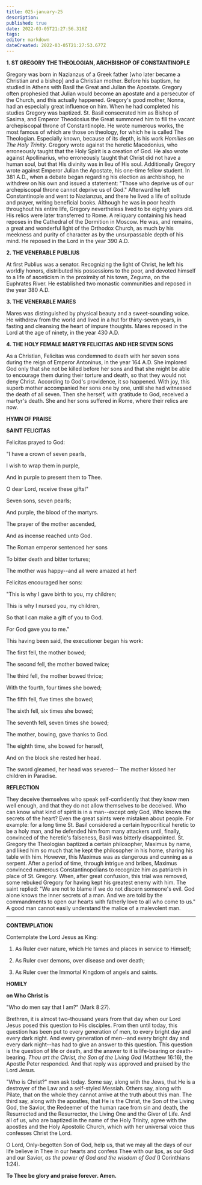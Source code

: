 ```yaml
---
title: 025-january-25
description: 
published: true
date: 2022-03-05T21:27:56.316Z
tags: 
editor: markdown
dateCreated: 2022-03-05T21:27:53.677Z
---
```


**1. ST GREGORY THE THEOLOGIAN, ARCHBISHOP OF CONSTANTINOPLE**

Gregory was born in Nazianzus of a Greek father [who later became a Christian and a bishop] and a Christian mother. Before his baptism, he studied in Athens with Basil the Great and Julian the Apostate. Gregory often prophesied that Julian would become an apostate and a persecutor of the Church, and this actually happened. Gregory's good mother, Nonna, had an especially great influence on him. When he had completed his studies Gregory was baptized. St. Basil consecrated him as Bishop of Sasima, and Emperor Theodosius the Great summoned him to fill the vacant archepiscopal throne of Constantinople. He wrote numerous works, the most famous of which are those on theology, for which he is called The Theologian. Especially known, because of its depth, is his work *Homilies on The Holy Trinity*. Gregory wrote against the heretic Macedonius, who erroneously taught that the Holy Spirit is a creation of God. He also wrote against Apollinarius, who erroneously taught that Christ did not have a human soul, but that His divinity was in lieu of His soul. Additionally Gregory wrote against Emperor Julian the Apostate, his one-time fellow student. In 381 A.D., when a debate began regarding his election as archbishop, he withdrew on his own and issued a statement: "Those who deprive us of our archepiscopal throne cannot deprive us of God." Afterward he left Constantinople and went to Nazianzus, and there he lived a life of solitude and prayer, writing beneficial books. Although he was in poor health throughout his entire life, Gregory nevertheless lived to be eighty years old. His relics were later transferred to Rome. A reliquary containing his head reposes in the Cathedral of the Dormition in Moscow. He was, and remains, a great and wonderful light of the Orthodox Church, as much by his meekness and purity of character as by the unsurpassable depth of his mind. He reposed in the Lord in the year 390 A.D.

**2. THE VENERABLE PUBLIUS**

At first Publius was a senator. Recognizing the light of Christ, he left his worldly honors, distributed his possessions to the poor, and devoted himself to a life of asceticism in the proximity of his town, Zeguma, on the Euphrates River. He established two monastic communities and reposed in the year 380 A.D.

**3. THE VENERABLE MARES**

Mares was distinguished by physical beauty and a sweet-sounding voice. He withdrew from the world and lived in a hut for thirty-seven years, in fasting and cleansing the heart of impure thoughts. Mares reposed in the Lord at the age of ninety, in the year 430 A.D.

**4. THE HOLY FEMALE MARTYR FELICITAS AND HER SEVEN SONS**

As a Christian, Felicitas was condemned to death with her seven sons during the reign of Emperor Antoninus, in the year 164 A.D. She implored God only that she not be killed before her sons and that she might be able to encourage them during their torture and death, so that they would not deny Christ. According to God's providence, it so happened. With joy, this superb mother accompanied her sons one by one, until she had witnessed the death of all seven. Then she herself, with gratitude to God, received a martyr's death. She and her sons suffered in Rome, where their relics are now.



**HYMN OF PRAISE**

**SAINT FELICITAS**

Felicitas prayed to God:

"I have a crown of seven pearls,

I wish to wrap them in purple,

And in purple to present them to Thee.

O dear Lord, receive these gifts!"

Seven sons, seven pearls;

And purple, the blood of the martyrs.

The prayer of the mother ascended,

And as incense reached unto God.

The Roman emperor sentenced her sons

To bitter death and bitter tortures;

The mother was happy--and all were amazed at her!

Felicitas encouraged her sons:

"This is why I gave birth to you, my children;

This is why I nursed you, my children,

So that I can make a gift of you to God.

For God gave you to me."

This having been said, the executioner began his work:

The first fell, the mother bowed;

The second fell, the mother bowed twice;

The third fell, the mother bowed thrice;

With the fourth, four times she bowed;

The fifth fell, five times she bowed;

The sixth fell, six times she bowed;

The seventh fell, seven times she bowed;

The mother, bowing, gave thanks to God.

The eighth time, she bowed for herself,

And on the block she rested her head.

The sword gleamed, her head was severed--
The mother kissed her children in Paradise.

**REFLECTION**

They deceive themselves who speak self-confidently that they know men well enough, and that they do not allow themselves to be deceived. Who can know what kind of spirit is in a man--except only God, Who knows the secrets of the heart? Even the great saints were mistaken about people. For example: for a long time St. Basil considered a certain hypocritical heretic to be a holy man, and he defended him from many attackers until, finally, convinced of the heretic's falseness, Basil was bitterly disappointed. St. Gregory the Theologian baptized a certain philosopher, Maximus by name, and liked him so much that he kept the philosopher in his home, sharing his table with him. However, this Maximus was as dangerous and cunning as a serpent. After a period of time, through intrigue and bribes, Maximus convinced numerous Constantinopolians to recognize him as patriarch in place of St. Gregory. When, after great confusion, this trial was removed, some rebuked Gregory for having kept his greatest enemy with him. The saint replied: "We are not to blame if we do not discern someone's evil. God alone knows the inner secrets of a man. And we are told by the commandments to open our hearts with fatherly love to all who come to us." A good man cannot easily understand the malice of a malevolent man.

****

**CONTEMPLATION**

Contemplate the Lord Jesus as King:

1.  As Ruler over nature, which He tames and places in service to Himself;

1.  As Ruler over demons, over disease and over death;

1.  As Ruler over the Immortal Kingdom of angels and saints.



**HOMILY**

**on Who Christ is**

"Who do men say that I am?" (Mark 8:27).

Brethren, it is almost two-thousand years from that day when our Lord Jesus posed this question to His disciples. From then until today, this question has been put to every generation of men, to every bright day and every dark night. And every generation of men--and every bright day and every dark night--has had to give an answer to this question. This question is the question of life or death, and the answer to it is life-bearing or death-bearing. *Thou art the Christ, the Son of the Living God* (Matthew 16:16), the Apostle Peter responded. And that reply was approved and praised by the Lord Jesus.

"Who is Christ?" men ask today. Some say, along with the Jews, that He is a destroyer of the Law and a self-styled Messiah. Others say, along with Pilate, that on the whole they cannot arrive at the truth about this man. The third say, along with the apostles, that He is the Christ, the Son of the Living God, the Savior, the Redeemer of the human race from sin and death, the Resurrected and the Resurrector, the Living One and the Giver of Life. And all of us, who are baptized in the name of the Holy Trinity, agree with the apostles and the Holy Apostolic Church, which with her universal voice thus confesses Christ the Lord.

O Lord, Only-begotten Son of God, help us, that we may all the days of our life believe in Thee in our hearts and confess Thee with our lips, as our God and our Savior, *as the power of God and the wisdom of God* (I Corinthians 1:24).

**To Thee be glory and praise forever. Amen.**
